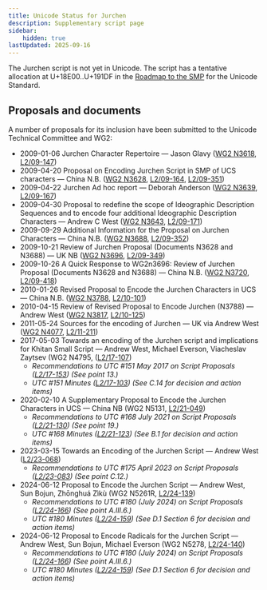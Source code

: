 ```yaml
---
title: Unicode Status for Jurchen
description: Supplementary script page
sidebar:
    hidden: true
lastUpdated: 2025-09-16
---
```


The Jurchen script is not yet in Unicode. The script has a tentative allocation at U+18E00..U+191DF in the [Roadmap to the SMP](http://www.unicode.org/roadmaps/smp/) for the Unicode Standard.

## Proposals and documents

A number of proposals for its inclusion have been submitted to the Unicode Technical Committee and WG2:
- 2009-01-06 Jurchen Character Repertoire — Jason Glavy ([WG2 N3618](https://www.unicode.org/wg2/docs/n3618.pdf), [L2/09-147](http://www.unicode.org/cgi-bin/GetMatchingDocs.pl?L2/09-147))
- 2009-04-20 Proposal on Encoding Jurchen Script in SMP of UCS characters — China N.B. ([WG2 N3628](https://www.unicode.org/wg2/docs/n3628.pdf), [L2/09-164](http://www.unicode.org/cgi-bin/GetMatchingDocs.pl?L2/09-164), [L2/09-351](http://www.unicode.org/cgi-bin/GetMatchingDocs.pl?L2/09-351))
- 2009-04-22 Jurchen Ad hoc report — Deborah Anderson ([WG2 N3639](https://www.unicode.org/wg2/docs/n3639.pdf), [L2/09-167](http://www.unicode.org/cgi-bin/GetMatchingDocs.pl?L2/09-167))
- 2009-04-30 Proposal to redefine the scope of Ideographic Description Sequences and to encode four additional Ideographic Description Characters — Andrew C West ([WG2 N3643](https://www.unicode.org/wg2/docs/n3643.pdf), [L2/09-171](http://www.unicode.org/cgi-bin/GetMatchingDocs.pl?L2/09-171))
- 2009-09-29 Additional Information for the Proposal on Jurchen Characters — China N.B. ([WG2 N3688](https://www.unicode.org/wg2/docs/n3688.pdf), [L2/09-352](http://www.unicode.org/cgi-bin/GetMatchingDocs.pl?L2/09-352))
- 2009-10-21 Review of Jurchen Proposal (Documents N3628 and N3688) — UK NB ([WG2 N3696](https://www.unicode.org/wg2/docs/n3696.pdf), [L2/09-349](http://www.unicode.org/cgi-bin/GetMatchingDocs.pl?L2/09-349))
- 2009-10-26 A Quick Response to WG2n3696: Review of Jurchen Proposal (Documents N3628 and N3688) — China N.B. ([WG2 N3720](https://www.unicode.org/wg2/docs/n3720.pdf), [L2/09-418](http://www.unicode.org/cgi-bin/GetMatchingDocs.pl?L2/09-418))
- 2010-01-26 Revised Proposal to Encode the Jurchen Characters in UCS — China N.B. ([WG2 N3788](https://www.unicode.org/wg2/docs/n3788.pdf), [L2/10-101](http://www.unicode.org/cgi-bin/GetMatchingDocs.pl?L2/10-101))
- 2010-04-15 Review of Revised Proposal to Encode Jurchen (N3788) — Andrew West ([WG2 N3817](https://www.unicode.org/wg2/docs/n3817.pdf), [L2/10-125](http://www.unicode.org/cgi-bin/GetMatchingDocs.pl?L2/10-125))
- 2011-05-24 Sources for the encoding of Jurchen — UK via Andrew West ([WG2 N4077](https://www.unicode.org/wg2/docs/n4077.pdf), [L2/11-211](http://www.unicode.org/cgi-bin/GetMatchingDocs.pl?L2/11-211))
- 2017-05-03 Towards an encoding of the Jurchen script and implications for Khitan Small Script — Andrew West, Michael Everson, Viacheslav Zaytsev (WG2 N4795, ([L2/17-107](http://www.unicode.org/cgi-bin/GetMatchingDocs.pl?L2/17-107))
  - _Recommendations to UTC #151 May 2017 on Script Proposals ([L2/17-153](http://www.unicode.org/cgi-bin/GetMatchingDocs.pl?L2/17-153)) (See point 13.)_
  - _UTC #151 Minutes ([L2/17-103](http://www.unicode.org/L2/L2017/17103.htm)) (See C.14 for decision and action items)_
- 2020-02-10 A Supplementary Proposal to Encode the Jurchen Characters in UCS — China NB (WG2 N5131,     [L2/21-049](http://www.unicode.org/cgi-bin/GetMatchingDocs.pl?L2/21-049))
  - _Recommendations to UTC #168 July 2021 on Script Proposals ([L2/21-130](http://www.unicode.org/L2/L2021/21130-script-adhoc-rept.pdf)) (See point 19.)_
  - _UTC #168 Minutes ([L2/21-123](http://www.unicode.org/L2/L2021/21123.htm)) (See B.1 for decision and action items)_
- 2023-03-15 Towards an Encoding of the Jurchen Script — Andrew West ([L2/23-068](http://www.unicode.org/cgi-bin/GetMatchingDocs.pl?L2/23-068))
  - _Recommendations to UTC #175 April 2023 on Script Proposals ([L2/23-083](https://www.unicode.org/cgi-bin/GetMatchingDocs.pl?L2/23-083)) (See point C.12.)_
- 2024-06-12 Proposal to Encode the Jurchen Script — Andrew West, Sun Bojun, Zhōnghuá Zìkù (WG2 N5261R, [L2/24-139](http://www.unicode.org/cgi-bin/GetMatchingDocs.pl?L2/24-139))
  - _Recommendations to UTC #180 (July 2024) on Script Proposals ([L2/24-166](https://www.unicode.org/cgi-bin/GetMatchingDocs.pl?L2/24-166)) (See point A.III.6.)_
  - _UTC #180 Minutes ([L2/24-159](https://www.unicode.org/L2/L2024/24159.htm)) (See D.1 Section 6 for decision and action items)_
- 2024-06-12 Proposal to Encode Radicals for the Jurchen Script — Andrew West, Sun Bojun, Michael Everson    (WG2 N5278, [L2/24-140](http://www.unicode.org/cgi-bin/GetMatchingDocs.pl?L2/24-140))
  - _Recommendations to UTC #180 (July 2024) on Script Proposals ([L2/24-166](https://www.unicode.org/cgi-bin/GetMatchingDocs.pl?L2/24-166)) (See point A.III.6.)_
  - _UTC #180 Minutes ([L2/24-159](https://www.unicode.org/L2/L2024/24159.htm)) (See D.1 Section 6 for decision and action items)_
